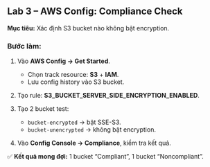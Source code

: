 

## **Lab 3 – AWS Config: Compliance Check**

**Mục tiêu:** Xác định S3 bucket nào không bật encryption.

### Bước làm:

1. Vào **AWS Config → Get Started**.

   * Chọn track resource: **S3** + **IAM**.
   * Lưu config history vào S3 bucket.
2. Tạo rule: **S3_BUCKET_SERVER_SIDE_ENCRYPTION_ENABLED**.
3. Tạo 2 bucket test:

   * `bucket-encrypted` → bật SSE-S3.
   * `bucket-unencrypted` → không bật encryption.
4. Vào **Config Console → Compliance**, kiểm tra kết quả.

✅ **Kết quả mong đợi:** 1 bucket “Compliant”, 1 bucket “Noncompliant”.




